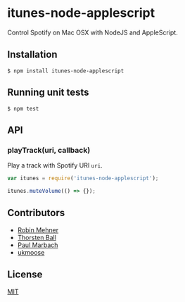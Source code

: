 # itunes-node-applescript
Control Spotify on Mac OSX with NodeJS and AppleScript.

## Installation

```
$ npm install itunes-node-applescript
```

## Running unit tests

```
$ npm test
```

## API

### playTrack(uri, callback)

Play a track with Spotify URI `uri`.

```javascript
var itunes = require('itunes-node-applescript');

itunes.muteVolume(() => {});

```

## Contributors

* [Robin Mehner](https://github.com/rmehner)
* [Thorsten Ball](https://github.com/mrnugget)
* [Paul Marbach](https://github.com/fastfrwrd)
* [ukmoose](https://github.com/ukmoose)

## License

[MIT](LICENSE)
